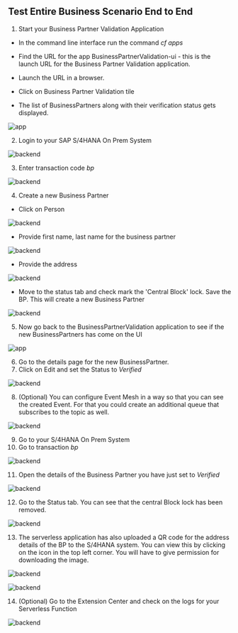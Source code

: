 ## Test Entire Business Scenario End to End
1. Start your Business Partner Validation Application

- In the command line interface run the command *cf apps*

- Find the URL for the app BusinessPartnerValidation-ui - this is the launch URL for the Business Partner Validation application.

- Launch the URL in a browser.

- Click on Business Partner Validation tile

- The list of BusinessPartners along with their verification status gets displayed.

 ![app](./images/endtoend2.png)

2. Login to your SAP S/4HANA On Prem System

 ![backend](./images/endtoend3.png)

3. Enter transaction code *bp*

 ![backend](./images/endtoend4.png)

4. Create a new Business Partner

- Click on Person

 ![backend](./images/endtoend5.png)
 
- Provide first name, last name for the business partner
 
 ![backend](./images/endtoend6.png)
  
- Provide the address  
  
 ![backend](./images/endtoend7.png)
 
 - Move to the status tab and check mark the 'Central Block' lock. Save the BP. This will create a new Business Partner
   
 ![backend](./images/endtoend8.png)

5. Now go back to the BusinessPartnerValidation application to see if the new BusinessPartners has come on the UI

 ![app](./images/endtoend9.png)

6. Go to the details page for the new BusinessPartner.
7. Click on Edit and set the Status to *Verified*

 ![backend](./images/endtoend10.png)

8. (Optional) You can configure Event Mesh in a way so that you can see the created Event. For that you could create an additional queue that subscribes to the topic as well.

 ![backend](./images/endtoend11.png)

9. Go to your S/4HANA On Prem System 
10. Go to transaction *bp*

 ![backend](./images/endtoend4.png)

11. Open the details of the Business Partner you have just set to *Verified*

 ![backend](./images/endtoend12.png)

12. Go to the Status tab. You can see that the central Block lock has been removed.

 ![backend](./images/endtoend13.png)

13. The serverless application has also uploaded a QR code for the address details of the BP to the S/4HANA system. You can view this by clicking on the icon in the top left corner. You will have to give permission for downloading the image.

 ![backend](./images/endtoend14.png)
 
 ![backend](./images/endtoend15.png)

14. (Optional) Go to the Extension Center and check on the logs for your Serverless Function 

 ![backend](./images/endtoend16.png)
